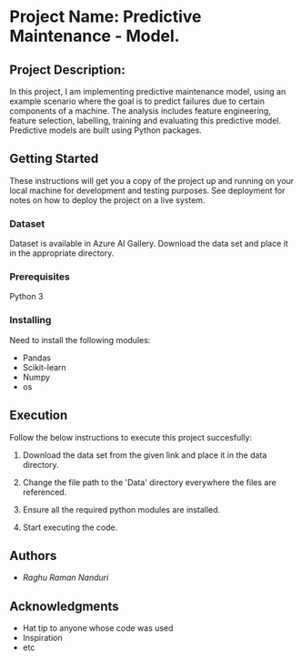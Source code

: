 # Project Name: Predictive Maintenance - Model.

## Project Description: 

In this project, I am implementing predictive maintenance model, using an example  scenario where the goal is to predict failures due to certain components of a machine. The analysis includes feature engineering, feature selection, labelling, training and evaluating this predictive model. Predictive models are built using Python packages. 

## Getting Started

These instructions will get you a copy of the project up and running on your local machine for development and testing purposes. See deployment for notes on how to deploy the project on a live system.


### Dataset

Dataset is available in Azure AI Gallery.
Download the data set and place it in the appropriate directory. 

### Prerequisites

Python 3


### Installing

Need to install the following modules:

* Pandas
* Scikit-learn
* Numpy
* os


## Execution

Follow the below instructions to execute this project succesfully:

1) Download the data set from the given link and place it in the data directory.

2) Change the file path to the 'Data' directory everywhere the files are referenced.

3) Ensure all the required python modules are installed.

4) Start executing the code.


## Authors

- *Raghu Raman Nanduri* 


## Acknowledgments

* Hat tip to anyone whose code was used
* Inspiration
* etc

